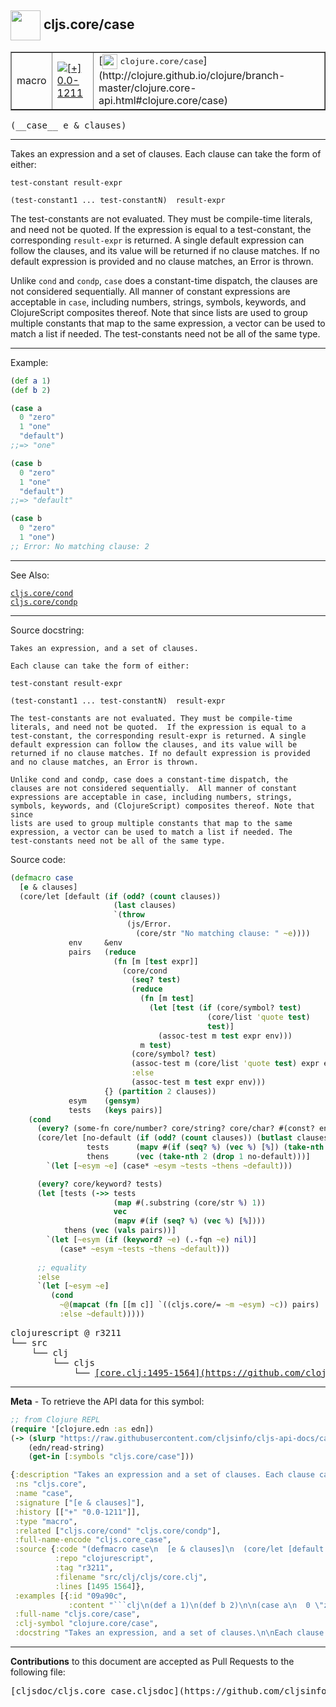 ## <img width="48px" valign="middle" src="http://i.imgur.com/Hi20huC.png"> cljs.core/case

 <table border="1">
<tr>

<td>macro</td>
<td><a href="https://github.com/cljsinfo/cljs-api-docs/tree/0.0-1211"><img valign="middle" alt="[+] 0.0-1211" src="https://img.shields.io/badge/+-0.0--1211-lightgrey.svg"></a> </td>
<td>
[<img height="24px" valign="middle" src="http://i.imgur.com/1GjPKvB.png"> <samp>clojure.core/case</samp>](http://clojure.github.io/clojure/branch-master/clojure.core-api.html#clojure.core/case)
</td>
</tr>
</table>

 <samp>
(__case__ e & clauses)<br>
</samp>

---

Takes an expression and a set of clauses. Each clause can take the form of
either:

`test-constant result-expr`

`(test-constant1 ... test-constantN)  result-expr`

The test-constants are not evaluated. They must be compile-time literals, and
need not be quoted. If the expression is equal to a test-constant, the
corresponding `result-expr` is returned. A single default expression can follow
the clauses, and its value will be returned if no clause matches. If no default
expression is provided and no clause matches, an Error is thrown.

Unlike `cond` and `condp`, `case` does a constant-time dispatch, the clauses are
not considered sequentially. All manner of constant expressions are acceptable
in `case`, including numbers, strings, symbols, keywords, and ClojureScript
composites thereof. Note that since lists are used to group multiple constants
that map to the same expression, a vector can be used to match a list if needed.
The test-constants need not be all of the same type.

---

Example:

```clj
(def a 1)
(def b 2)

(case a
  0 "zero"
  1 "one"
  "default")
;;=> "one"

(case b
  0 "zero"
  1 "one"
  "default")
;;=> "default"

(case b
  0 "zero"
  1 "one")
;; Error: No matching clause: 2
```

---

See Also:

[`cljs.core/cond`](cljs.core_cond.md)<br>
[`cljs.core/condp`](cljs.core_condp.md)<br>

---

Source docstring:

```
Takes an expression, and a set of clauses.

Each clause can take the form of either:

test-constant result-expr

(test-constant1 ... test-constantN)  result-expr

The test-constants are not evaluated. They must be compile-time
literals, and need not be quoted.  If the expression is equal to a
test-constant, the corresponding result-expr is returned. A single
default expression can follow the clauses, and its value will be
returned if no clause matches. If no default expression is provided
and no clause matches, an Error is thrown.

Unlike cond and condp, case does a constant-time dispatch, the
clauses are not considered sequentially.  All manner of constant
expressions are acceptable in case, including numbers, strings,
symbols, keywords, and (ClojureScript) composites thereof. Note that since
lists are used to group multiple constants that map to the same
expression, a vector can be used to match a list if needed. The
test-constants need not be all of the same type.
```

Source code:

```clj
(defmacro case
  [e & clauses]
  (core/let [default (if (odd? (count clauses))
                       (last clauses)
                       `(throw
                          (js/Error.
                            (core/str "No matching clause: " ~e))))
             env     &env
             pairs   (reduce
                       (fn [m [test expr]]
                         (core/cond
                           (seq? test)
                           (reduce
                             (fn [m test]
                               (let [test (if (core/symbol? test)
                                            (core/list 'quote test)
                                            test)]
                                 (assoc-test m test expr env)))
                             m test)
                           (core/symbol? test)
                           (assoc-test m (core/list 'quote test) expr env)
                           :else
                           (assoc-test m test expr env)))
                     {} (partition 2 clauses))
             esym    (gensym)
             tests   (keys pairs)]
    (cond
      (every? (some-fn core/number? core/string? core/char? #(const? env %)) tests)
      (core/let [no-default (if (odd? (count clauses)) (butlast clauses) clauses)
                 tests      (mapv #(if (seq? %) (vec %) [%]) (take-nth 2 no-default))
                 thens      (vec (take-nth 2 (drop 1 no-default)))]
        `(let [~esym ~e] (case* ~esym ~tests ~thens ~default)))

      (every? core/keyword? tests)
      (let [tests (->> tests
                       (map #(.substring (core/str %) 1))
                       vec
                       (mapv #(if (seq? %) (vec %) [%])))
            thens (vec (vals pairs))]
        `(let [~esym (if (keyword? ~e) (.-fqn ~e) nil)]
           (case* ~esym ~tests ~thens ~default)))
      
      ;; equality
      :else
      `(let [~esym ~e]
         (cond
           ~@(mapcat (fn [[m c]] `((cljs.core/= ~m ~esym) ~c)) pairs)
           :else ~default)))))
```

 <pre>
clojurescript @ r3211
└── src
    └── clj
        └── cljs
            └── <ins>[core.clj:1495-1564](https://github.com/clojure/clojurescript/blob/r3211/src/clj/cljs/core.clj#L1495-L1564)</ins>
</pre>


---

__Meta__ - To retrieve the API data for this symbol:

```clj
;; from Clojure REPL
(require '[clojure.edn :as edn])
(-> (slurp "https://raw.githubusercontent.com/cljsinfo/cljs-api-docs/catalog/cljs-api.edn")
    (edn/read-string)
    (get-in [:symbols "cljs.core/case"]))
```

```clj
{:description "Takes an expression and a set of clauses. Each clause can take the form of\neither:\n\n`test-constant result-expr`\n\n`(test-constant1 ... test-constantN)  result-expr`\n\nThe test-constants are not evaluated. They must be compile-time literals, and\nneed not be quoted. If the expression is equal to a test-constant, the\ncorresponding `result-expr` is returned. A single default expression can follow\nthe clauses, and its value will be returned if no clause matches. If no default\nexpression is provided and no clause matches, an Error is thrown.\n\nUnlike `cond` and `condp`, `case` does a constant-time dispatch, the clauses are\nnot considered sequentially. All manner of constant expressions are acceptable\nin `case`, including numbers, strings, symbols, keywords, and ClojureScript\ncomposites thereof. Note that since lists are used to group multiple constants\nthat map to the same expression, a vector can be used to match a list if needed.\nThe test-constants need not be all of the same type.",
 :ns "cljs.core",
 :name "case",
 :signature ["[e & clauses]"],
 :history [["+" "0.0-1211"]],
 :type "macro",
 :related ["cljs.core/cond" "cljs.core/condp"],
 :full-name-encode "cljs.core_case",
 :source {:code "(defmacro case\n  [e & clauses]\n  (core/let [default (if (odd? (count clauses))\n                       (last clauses)\n                       `(throw\n                          (js/Error.\n                            (core/str \"No matching clause: \" ~e))))\n             env     &env\n             pairs   (reduce\n                       (fn [m [test expr]]\n                         (core/cond\n                           (seq? test)\n                           (reduce\n                             (fn [m test]\n                               (let [test (if (core/symbol? test)\n                                            (core/list 'quote test)\n                                            test)]\n                                 (assoc-test m test expr env)))\n                             m test)\n                           (core/symbol? test)\n                           (assoc-test m (core/list 'quote test) expr env)\n                           :else\n                           (assoc-test m test expr env)))\n                     {} (partition 2 clauses))\n             esym    (gensym)\n             tests   (keys pairs)]\n    (cond\n      (every? (some-fn core/number? core/string? core/char? #(const? env %)) tests)\n      (core/let [no-default (if (odd? (count clauses)) (butlast clauses) clauses)\n                 tests      (mapv #(if (seq? %) (vec %) [%]) (take-nth 2 no-default))\n                 thens      (vec (take-nth 2 (drop 1 no-default)))]\n        `(let [~esym ~e] (case* ~esym ~tests ~thens ~default)))\n\n      (every? core/keyword? tests)\n      (let [tests (->> tests\n                       (map #(.substring (core/str %) 1))\n                       vec\n                       (mapv #(if (seq? %) (vec %) [%])))\n            thens (vec (vals pairs))]\n        `(let [~esym (if (keyword? ~e) (.-fqn ~e) nil)]\n           (case* ~esym ~tests ~thens ~default)))\n      \n      ;; equality\n      :else\n      `(let [~esym ~e]\n         (cond\n           ~@(mapcat (fn [[m c]] `((cljs.core/= ~m ~esym) ~c)) pairs)\n           :else ~default)))))",
          :repo "clojurescript",
          :tag "r3211",
          :filename "src/clj/cljs/core.clj",
          :lines [1495 1564]},
 :examples [{:id "09a90c",
             :content "```clj\n(def a 1)\n(def b 2)\n\n(case a\n  0 \"zero\"\n  1 \"one\"\n  \"default\")\n;;=> \"one\"\n\n(case b\n  0 \"zero\"\n  1 \"one\"\n  \"default\")\n;;=> \"default\"\n\n(case b\n  0 \"zero\"\n  1 \"one\")\n;; Error: No matching clause: 2\n```"}],
 :full-name "cljs.core/case",
 :clj-symbol "clojure.core/case",
 :docstring "Takes an expression, and a set of clauses.\n\nEach clause can take the form of either:\n\ntest-constant result-expr\n\n(test-constant1 ... test-constantN)  result-expr\n\nThe test-constants are not evaluated. They must be compile-time\nliterals, and need not be quoted.  If the expression is equal to a\ntest-constant, the corresponding result-expr is returned. A single\ndefault expression can follow the clauses, and its value will be\nreturned if no clause matches. If no default expression is provided\nand no clause matches, an Error is thrown.\n\nUnlike cond and condp, case does a constant-time dispatch, the\nclauses are not considered sequentially.  All manner of constant\nexpressions are acceptable in case, including numbers, strings,\nsymbols, keywords, and (ClojureScript) composites thereof. Note that since\nlists are used to group multiple constants that map to the same\nexpression, a vector can be used to match a list if needed. The\ntest-constants need not be all of the same type."}

```

---

__Contributions__ to this document are accepted as Pull Requests to the following file:

 <pre>
[cljsdoc/cljs.core_case.cljsdoc](https://github.com/cljsinfo/cljs-api-docs/blob/master/cljsdoc/cljs.core_case.cljsdoc)
</pre>

